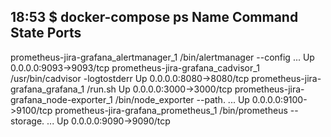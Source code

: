 18:53 $ docker-compose ps
                 Name                                Command               State           Ports
---------------------------------------------------------------------------------------------------------
prometheus-jira-grafana_alertmanager_1    /bin/alertmanager --config ...   Up      0.0.0.0:9093->9093/tcp
prometheus-jira-grafana_cadvisor_1        /usr/bin/cadvisor -logtostderr   Up      0.0.0.0:8080->8080/tcp
prometheus-jira-grafana_grafana_1         /run.sh                          Up      0.0.0.0:3000->3000/tcp
prometheus-jira-grafana_node-exporter_1   /bin/node_exporter --path. ...   Up      0.0.0.0:9100->9100/tcp
prometheus-jira-grafana_prometheus_1      /bin/prometheus --storage. ...   Up      0.0.0.0:9090->9090/tcp

